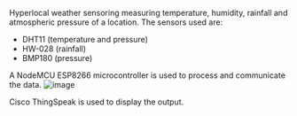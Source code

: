 Hyperlocal weather sensoring measuring temperature, humidity, rainfall and atmospheric pressure of a location.
The sensors used are:
* DHT11 (temperature and pressure)
* HW-028 (rainfall)
* BMP180 (pressure)

A NodeMCU ESP8266 microcontroller is used to process and communicate the data.
![image](https://user-images.githubusercontent.com/91133513/235344665-d7fc3085-33d2-46a7-ae7d-a07c886e9082.png)

Cisco ThingSpeak is used to display the output.
